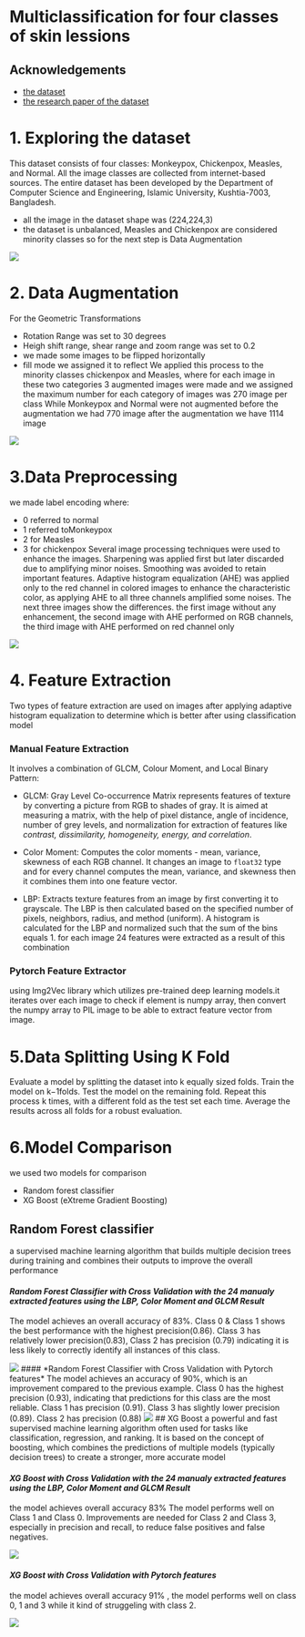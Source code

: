 
# Multiclassification for four classes of skin lessions





## Acknowledgements

 - [the dataset](https://www.kaggle.com/datasets/dipuiucse/monkeypoxskinimagedataset)
 - [the research paper of the dataset ](https://www.sciencedirect.com/science/article/pii/S0893608023000850#:~:text=Furthermore%2C%20we%20proposed%20and%20evaluated,93.19%25%20and%2098.91%25%20respectively.)

# 1. Exploring the dataset

This dataset consists of four classes: Monkeypox, Chickenpox, Measles, and Normal. All the image classes are collected from internet-based sources. The entire dataset has been developed by the Department of Computer Science and Engineering, Islamic University, Kushtia-7003, Bangladesh.
- all the image in the dataset shape was (224,224,3)
- the dataset is unbalanced, Measles and Chickenpox are considered minority classes so for the next step is Data Augmentation
<img src="https://github.com/kholoudabdelmohsen7/Multiclassification-for-four-classes-of-skin-lessions/blob/b65047f8bf5f84d3f23c58acbf3ac3835f3aceff/unbalanced.png">

# 2. Data Augmentation
For the Geometric Transformations

- Rotation Range was set to 30 degrees
- Heigh shift range, shear range and zoom range was set to 0.2
-  we made some images to be flipped horizontally 
- fill mode we assigned it to reflect
We applied this process to the minority classes chickenpox and Measles, where for each image in these two categories 3 augmented images were made and we assigned the maximum number for each category of images was 270 image per class
While Monkeypox and Normal were not augmented
before the augmentation we had 770 image after the augmentation we have 1114 image
<img src="https://github.com/kholoudabdelmohsen7/Multiclassification-for-four-classes-of-skin-lessions/blob/00d98571bed881aebe56bbdc241918655c62f69c/bal.png">

# 3.Data Preprocessing
 we made label encoding where: 
 - 0 referred to normal
 - 1 referred toMonkeypox
 - 2 for Measles 
 - 3 for chickenpox
 Several image processing techniques were used to enhance the images. Sharpening was applied first but later discarded due to amplifying minor noises. Smoothing was avoided to retain important features. Adaptive histogram equalization (AHE) was applied only to the red channel in colored images to enhance the characteristic color, as applying AHE to all three channels amplified some noises. The next three images show the differences.
the first image without any enhancement, the second image with AHE performed on
RGB channels, the third image with AHE performed on red channel only
<img src="https://github.com/kholoudabdelmohsen7/Multiclassification-for-four-classes-of-skin-lessions/blob/00d98571bed881aebe56bbdc241918655c62f69c/ahe.png" >

# 4. Feature Extraction
Two types of feature extraction are used on images after applying adaptive histogram
equalization to determine which is better after using classification model
### Manual Feature Extraction
It involves a combination of GLCM, Colour Moment, and Local Binary Pattern:

- GLCM: Gray Level Co-occurrence Matrix represents features of texture by converting a picture from RGB to shades of gray. It is aimed at measuring a matrix, with the help of pixel distance, angle of incidence, number of grey levels, and normalization for extraction of features like *contrast, dissimilarity, homogeneity, energy, and correlation*.

- Color Moment: Computes the color moments - mean, variance, skewness of each RGB channel. It changes an image to `float32` type and for every channel computes the mean, variance, and skewness then it combines them into one feature vector.

- LBP: Extracts texture features from an image by first converting it to grayscale. The LBP is then calculated based on the specified number of pixels, neighbors, radius, and method (uniform). A histogram is calculated for the LBP and normalized such that the sum of the bins equals 1.
for each image 24 features were extracted as a result of this combination

### Pytorch Feature Extractor
using Img2Vec library which utilizes pre-trained deep learning models.it
iterates over each image to check if element is numpy array, then convert the
numpy array to PIL image to be able to extract feature vector from image.

# 5.Data Splitting Using K Fold
Evaluate a model by splitting the dataset into k equally sized folds.
Train the model on k−1folds.
Test the model on the remaining fold.
Repeat this process k times, with a different fold as the test set each time.
Average the results across all folds for a robust evaluation.

# 6.Model Comparison
we used two models for comparison 
- Random forest classifier
- XG Boost (eXtreme Gradient Boosting)

## Random Forest classifier
a supervised machine learning algorithm that builds multiple decision trees during
training and combines their outputs to improve the overall performance
#### *Random Forest Classifier with Cross Validation with the 24 manualy extracted features using the LBP, Color Moment and GLCM Result*
The model achieves an overall
accuracy of 83%.
Class 0 & Class 1 shows the
best performance with the
highest precision(0.86).
Class 3 has relatively lower
precision(0.83),
Class 2 has precision (0.79)
indicating it is less likely to
correctly identify all
instances of this class.

<img src="https://github.com/kholoudabdelmohsen7/Multiclassification-for-four-classes-of-skin-lessions/blob/00d98571bed881aebe56bbdc241918655c62f69c/rf24.png">
#### *Random Forest Classifier with Cross Validation with Pytorch features*
The model achieves an
accuracy of 90%, which is
an improvement compared
to the previous example.
Class 0 has the highest
precision (0.93), indicating
that predictions for this class
are the most reliable.
Class 1 has precision (0.91).
Class 3 has slightly lower
precision (0.89).
Class 2 has precision (0.88)

<img src="https://github.com/kholoudabdelmohsen7/Multiclassification-for-four-classes-of-skin-lessions/blob/f70154f9e36eddd690524cd8cf5c9c740c7c6f2e/rf%20pytorch.png">
## XG Boost
a powerful and fast supervised machine
learning algorithm often used for tasks like classification, regression, and ranking. It is
based on the concept of boosting, which combines the predictions of multiple
models (typically decision trees) to create a stronger, more accurate model

#### *XG Boost with Cross Validation with the 24 manualy extracted features using the LBP, Color Moment and GLCM Result*
the model achieves overall accuracy 83%
The model performs well on Class 1 and Class 0.
Improvements are needed for Class 2 and Class 3, especially in precision and recall, to reduce false positives and false negatives.

<img src="https://github.com/kholoudabdelmohsen7/Multiclassification-for-four-classes-of-skin-lessions/blob/00d98571bed881aebe56bbdc241918655c62f69c/xg24.png">

#### *XG Boost with Cross Validation with Pytorch features*
the model achieves overall accuracy 91%
, the model performs well on class 0, 1 and 3 while it kind of struggeling with class 2.

<img src="https://github.com/kholoudabdelmohsen7/Multiclassification-for-four-classes-of-skin-lessions/blob/00d98571bed881aebe56bbdc241918655c62f69c/xg%20pytorch.png">











